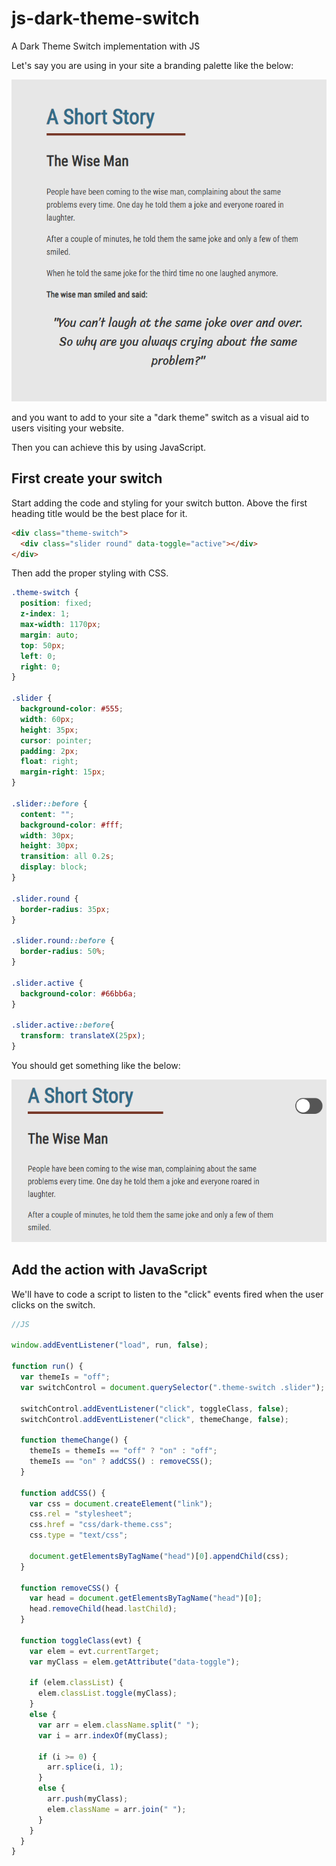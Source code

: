 # js-dark-theme-switch
A Dark Theme Switch implementation with JS

Let's say you are using in your site a branding palette like the below:

![Screenshot](/screenshots/screenshot-01.PNG)

and you want to add to your site a "dark theme" switch as a visual aid to users visiting your website.

Then you can achieve this by using JavaScript.

## First create your switch

Start adding the code and styling for your switch button. Above the first heading title would be the best place for it.

```html
<div class="theme-switch">
  <div class="slider round" data-toggle="active"></div>
</div>
```

Then add the proper styling with CSS.

```css
.theme-switch {
  position: fixed;
  z-index: 1;
  max-width: 1170px;  
  margin: auto;
  top: 50px;
  left: 0;
  right: 0;
}

.slider {
  background-color: #555;
  width: 60px;
  height: 35px;
  cursor: pointer;
  padding: 2px;
  float: right;
  margin-right: 15px;
}

.slider::before {
  content: "";
  background-color: #fff;
  width: 30px;
  height: 30px;
  transition: all 0.2s;
  display: block;
}

.slider.round {
  border-radius: 35px;
}

.slider.round::before {  
  border-radius: 50%;
}

.slider.active {
  background-color: #66bb6a;
}

.slider.active::before{
  transform: translateX(25px);
}
```

You should get something like the below:

![Screenshot](/screenshots/screenshot-02.PNG)

## Add the action with JavaScript

We'll have to code a script to listen to the "click" events fired when the user clicks on the switch.

```javascript
//JS

window.addEventListener("load", run, false);

function run() {
  var themeIs = "off";
  var switchControl = document.querySelector(".theme-switch .slider");
  
  switchControl.addEventListener("click", toggleClass, false);
  switchControl.addEventListener("click", themeChange, false);
  
  function themeChange() {
    themeIs = themeIs == "off" ? "on" : "off";
    themeIs == "on" ? addCSS() : removeCSS();
  }
  
  function addCSS() {
    var css = document.createElement("link");
    css.rel = "stylesheet";
    css.href = "css/dark-theme.css";
    css.type = "text/css";
    
    document.getElementsByTagName("head")[0].appendChild(css);
  }
  
  function removeCSS() {
    var head = document.getElementsByTagName("head")[0];
    head.removeChild(head.lastChild);
  }

  function toggleClass(evt) {    
    var elem = evt.currentTarget;
    var myClass = elem.getAttribute("data-toggle");
    
    if (elem.classList) {
      elem.classList.toggle(myClass);
    }
    else {
      var arr = elem.className.split(" ");
      var i = arr.indexOf(myClass);
      
      if (i >= 0) {
        arr.splice(i, 1);
      }
      else {
        arr.push(myClass);
        elem.className = arr.join(" ");
      }
    }
  }
}
```
